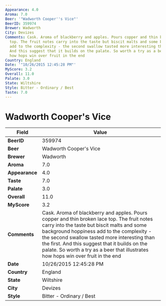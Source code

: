 ```yaml
---
Appearance: 4.0
Aroma: 7.0
Beer: '"Wadworth Cooper''s Vice"'
BeerID: 359974
Brewer: Wadworth
City: Devizes
Comments: Cask. Aroma of blackberry and apples. Pours copper and thin broken lace
  top. The fruit notes carry into the taste but biscit malts and some background hoppiness
  add to the complexity - the second swallow tasted more interesting than the first.
  And this suggest that it builds on the palate. So worth a try as a beer that illustrates
  how hops win over fruit in the end
Country: England
Date: '"10/26/2015 12:45:28 PM"'
MyScore: 3.2
Overall: 11.0
Palate: 3.0
State: Wiltshire
Style: Bitter - Ordinary / Best
Taste: 7.0
---
```


# Wadworth Cooper's Vice

| Field         | Value |
|---------------|-------|
| **BeerID** | 359974 |
| **Beer** | Wadworth Cooper's Vice |
| **Brewer** | Wadworth |
| **Aroma** | 7.0 |
| **Appearance** | 4.0 |
| **Taste** | 7.0 |
| **Palate** | 3.0 |
| **Overall** | 11.0 |
| **MyScore** | 3.2 |
| **Comments** | Cask. Aroma of blackberry and apples. Pours copper and thin broken lace top. The fruit notes carry into the taste but biscit malts and some background hoppiness add to the complexity - the second swallow tasted more interesting than the first. And this suggest that it builds on the palate. So worth a try as a beer that illustrates how hops win over fruit in the end |
| **Date** | 10/26/2015 12:45:28 PM |
| **Country** | England |
| **State** | Wiltshire |
| **City** | Devizes |
| **Style** | Bitter - Ordinary / Best |
